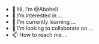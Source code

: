 - 👋 Hi, I’m @Abohell
- 👀 I’m interested in ...
- 🌱 I’m currently learning ...
- 💞️ I’m looking to collaborate on ...
- 📫 How to reach me ...

<!---
Abohell/Abohell is a ✨ special ✨ repository because its `README.md` (this file) appears on your GitHub profile.
You can click the Preview link to take a look at your changes.
--->
